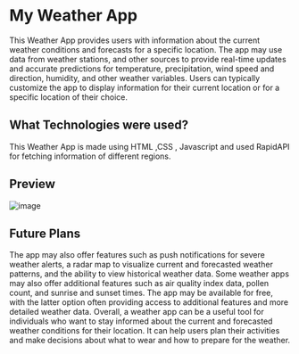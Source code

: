# My Weather App
This Weather App provides users with information about the current weather conditions and forecasts for a specific location. The app may use data from weather stations, and other sources to provide real-time updates and accurate predictions for temperature, precipitation, wind speed and direction, humidity, and other weather variables. Users can typically customize the app to display information for their current location or for a specific location of their choice.

## What Technologies were used?
This Weather App is made using HTML ,CSS , Javascript and used RapidAPI for fetching information of different regions.

## Preview
![image](https://user-images.githubusercontent.com/105844448/214549540-97859b9f-7276-4137-8818-3e1faf281609.png)

## Future Plans
The app may also offer features such as push notifications for severe weather alerts, a radar map to visualize current and forecasted weather patterns, and the ability to view historical weather data. Some weather apps may also offer additional features such as air quality index data, pollen count, and sunrise and sunset times. The app may be available for free, with the latter option often providing access to additional features and more detailed weather data. Overall, a weather app can be a useful tool for individuals who want to stay informed about the current and forecasted weather conditions for their location. It can help users plan their activities and make decisions about what to wear and how to prepare for the weather.
